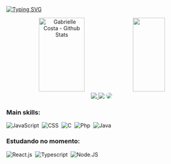 [![Typing SVG](https://readme-typing-svg.herokuapp.com/?color=62409F&size=37&center=true&vCenter=true&width=1580&lines=Olá!+Meu+nome+é+Gabrielle+Costa,+tenho+19+anos.;Sou+graduanda+em+Ciência+da+Computação+e+formada+como+técnica+de+informática.;Seja+bem-vindo(a)!+:%29)](https://git.io/typing-svg)

<div align="center">  
  <img width="49%" height="195px" src="https://github-readme-stats.vercel.app/api?username=srcgab&show_icons=true&count_private=true&hide_border=false&border_radius=6.5&theme=transparent&title_color=8363BC&icon_color=8363BC&text_color=c9d1d9&border_color=62409F&locale=pt-br" alt="Gabrielle Costa - Github Stats" /> 
  <img width="41%" height="195px" src="https://github-readme-stats.vercel.app/api/top-langs/?username=srcgab&layout=compact&hide_border=false&border_radius=6.5&theme=transparent&title_color=8363BC&text_color=c9d1d9&border_color=62409F&locale=pt-br" />
</div>


<div align="center"> 
<a href="https://instagram.com/idkgabisc" target="_blank"><img src="https://img.shields.io/badge/-Instagam-%66E349?style=for-the-badge&logo=instagram&logoColor=white"</a>
<a href = "mailto:gabisouza234ra@gmail.com"> <img src="https://img.shields.io/badge/-Gmail-%23333?style=for-the-badge&logo=gmail&logoColor=white" target="_blank"></a>
<a href="https://www.linkedin.com/in/gabrielle-costa-090844236/" target="_blank"><img src="https://img.shields.io/badge/-LinkedIn-%230077B5?style=for-the-badge&logo=linkedin&logoColor=white" style="border-radius: 30px" target="_blank"></a>
</div>

 ### Main skills:
![JavaScript](https://img.shields.io/badge/-JavaScript-0D1117?style=for-the-badge&logo=javascript&labelColor=0D1117)&nbsp;
![CSS](https://img.shields.io/badge/-CSS-0D1117?style=for-the-badge&logo=CSS3&logoColor=1572B6&labelColor=0D1117)&nbsp;
![C](https://img.shields.io/badge/-React.js-0D1117?style=for-the-badge&logo=react&labelColor=0D1117)&nbsp;
![Php](https://img.shields.io/badge/-PHP-0D1117?style=for-the-badge&logo=php&logoColor=purple&labelColor=0D1117)&nbsp;
![Java](https://img.shields.io/badge/-Java-0D1117?style=for-the-badge&logo=java&logoColor=purple&labelColor=0D1117)&nbsp;
 


### Estudando no momento:
![React.js](https://img.shields.io/badge/-React.js-0D1117?style=for-the-badge&logo=react&labelColor=0D1117)&nbsp;
![Typescript](https://img.shields.io/badge/-Typescript-0D1117?style=for-the-badge&logo=javascript&labelColor=0D1117&textColor=0D1117)&nbsp;
![Node.JS](https://img.shields.io/badge/-Node.JS-0D1117?style=for-the-badge&logo=node.js&labelColor=0D1117&textColor=0D1117)&nbsp;

